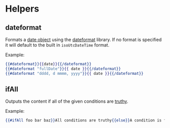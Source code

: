 # Helpers

## dateformat

Formats a [date object] using the [dateformat] library. If no format is specified it will default to the built in `isoUtcDateTime` format.

Example:

```hbs
{{#dateformat}}{{date}}{{/dateformat}}
{{#dateformat "fullDate"}}{{ date }}{{/dateformat}}
{{#dateformat "dddd, d mmmm, yyyy"}}{{ date }}{{/dateformat}}
```

[date object]: https://developer.mozilla.org/en-US/docs/Web/JavaScript/Reference/Global_Objects/Date
[dateformat]: https://www.npmjs.com/package/dateformat


## ifAll

Outputs the content if all of the given conditions are [truthy].

Example:

```hbs
{{#ifAll foo bar baz}}All conditions are truthy{{else}}A condition is falsy{{/ifAll}}
```

[truthy]: https://developer.mozilla.org/en-US/docs/Glossary/Truthy